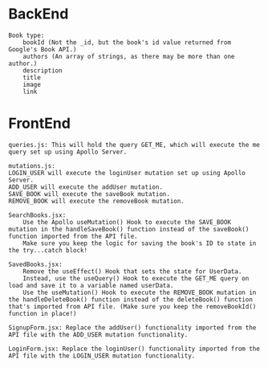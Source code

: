 # BackEnd

    Book type:
        bookId (Not the _id, but the book's id value returned from Google's Book API.)
        authors (An array of strings, as there may be more than one author.)
        description
        title
        image
        link

# FrontEnd

    queries.js: This will hold the query GET_ME, which will execute the me query set up using Apollo Server.

    mutations.js:
    LOGIN_USER will execute the loginUser mutation set up using Apollo Server.
    ADD_USER will execute the addUser mutation.
    SAVE_BOOK will execute the saveBook mutation.
    REMOVE_BOOK will execute the removeBook mutation.

    SearchBooks.jsx:
        Use the Apollo useMutation() Hook to execute the SAVE_BOOK mutation in the handleSaveBook() function instead of the saveBook() function imported from the API file.
        Make sure you keep the logic for saving the book's ID to state in the try...catch block!

    SavedBooks.jsx:
        Remove the useEffect() Hook that sets the state for UserData.
        Instead, use the useQuery() Hook to execute the GET_ME query on load and save it to a variable named userData.
        Use the useMutation() Hook to execute the REMOVE_BOOK mutation in the handleDeleteBook() function instead of the deleteBook() function that's imported from API file. (Make sure you keep the removeBookId() function in place!)

    SignupForm.jsx: Replace the addUser() functionality imported from the API file with the ADD_USER mutation functionality.

    LoginForm.jsx: Replace the loginUser() functionality imported from the API file with the LOGIN_USER mutation functionality.
